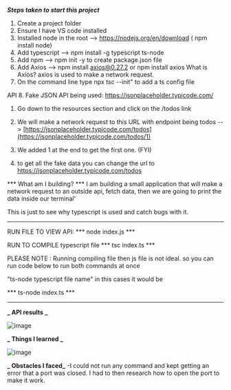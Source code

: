 **_Steps taken to start this project_**

1. Create a project folder
2. Ensure I have VS code installed
3. Installed node in the root --> https://nodejs.org/en/download ( npm install node)
4. Add typescript --> npm install -g typescript ts-node
5. Add npm --> npm init -y to create package.json file
6. Add Axios --> npm install axios@0.27.2 or npm install axios
   What is Axios? axios is used to make a network request.
7. On the command line type npx tsc --init" to add a ts config file

API 8. Fake JSON API being used:
https://jsonplaceholder.typicode.com/

1. Go down to the resources section and click on the /todos link
2. We will make a network request to this URL with endpoint being todos -- > [https://jsonplaceholder.typicode.com/todos](https://jsonplaceholder.typicode.com/todos/1)

3. We added 1 at the end to get the first one. (FYI)
4. to get all the fake data you can change the url to https://jsonplaceholder.typicode.com/todos


*** What am I building? ***
I am building a small application that will make a network request to an outside api, fetch data,
then we are going to print the data inside our terminal'

This is just to see why typescript is used and catch bugs with it.

----------------------------------------------------------------------------------------------------------------------------------------------------------------

RUN FILE TO VIEW API:
*** node index.js ***

RUN TO COMPILE typescript file
*** tsc index.ts ***

PLEASE NOTE : Running compiling file then js file is not ideal. so you can run code below to run both commands at once

"ts-node  typescript file name"  in this cases it would be  

*** ts-node index.ts ***


---------------------------------------------------------------------------------------------------------------------------------------------------------------


**_ API results _**

![image](https://github.com/ndorvillearnold/react_with_typscript/assets/43937188/02b01cd5-ae7d-40d7-bb92-b9d54c10a750)

**_ Things I learned _**

![image](https://github.com/ndorvillearnold/react_with_typscript/assets/43937188/2ff344aa-a60f-49f7-954f-9239c3870e0f)

**_ Obstacles I faced_**
-I could not run any command and kept getting an error that a port was closed. I had to then research how to open the port to make it work.

